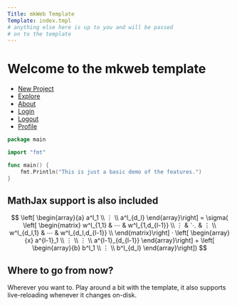 ```yaml
---
Title: mkWeb Template
Template: index.tmpl
# anything else here is up to you and will be passed
# on to the template
---
```

# Welcome to the mkweb template

- [New Project](/project/new)
- [Explore](/explore)
- [About](/about)
- [Login](/login)
- [Logout](/logout)
- [Profile](/profile)

```go
package main

import "fmt"

func main() {
    fmt.Println("This is just a basic demo of the features.")
}

```

## MathJax support is also included

$$
\left[ \begin{array}{a} a^l_1 \\ ⋮ \\ a^l_{d_l} \end{array}\right]
= \sigma(
 \left[ \begin{matrix} 
    w^l_{1,1} & ⋯  & w^l_{1,d_{l-1}} \\  
    ⋮ & ⋱  & ⋮  \\ 
    w^l_{d_l,1} & ⋯  & w^l_{d_l,d_{l-1}} \\  
 \end{matrix}\right]  ·
 \left[ \begin{array}{x} a^{l-1}_1 \\ ⋮ \\ ⋮ \\ a^{l-1}_{d_{l-1}} \end{array}\right] + 
 \left[ \begin{array}{b} b^l_1 \\ ⋮ \\ b^l_{d_l} \end{array}\right])
$$

## Where to go from now?

Wherever you want to. Play around a bit with the template, it also supports live-reloading whenever it changes on-disk.
